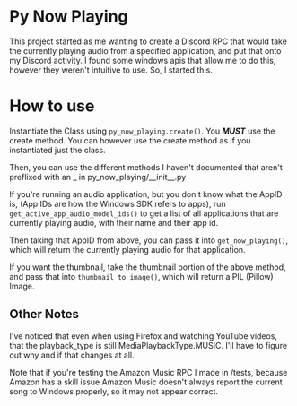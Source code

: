 # Py Now Playing

This project started as me wanting to create a Discord RPC that would take the currently playing audio from a specified application, and put that onto my Discord activity. I found some windows apis that allow me to do this, however they weren't intuitive to use. So, I started this. 


# How to use

Instantiate the Class using `py_now_playing.create()`. You ***MUST*** use the create method. You can however use the create method as if you instantiated just the class. 

Then, you can use the different methods I haven't documented that aren't preflixed with an _ in py_now_playing/\_\_init\_\_.py

If you're running an audio application, but you don't know what the AppID is, (App IDs are how the Windows SDK refers to apps), run `get_active_app_audio_model_ids()` to get a list of all applications that are currently playing audio, with their name and their app id.

Then taking that AppID from above, you can pass it into `get_now_playing()`, which will return the currently playing audio for that application. 

If you want the thumbnail, take the thumbnail portion of the above method, and pass that into `thumbnail_to_image()`, which will return a PIL (Pillow) Image.
 
## Other Notes


I've noticed that even when using Firefox and watching YouTube videos, that the playback_type is still MediaPlaybackType.MUSIC. I'll have to figure out why and if that changes at all.


Note that if you're testing the Amazon Music RPC I made in /tests, because Amazon has a skill issue Amazon Music doesn't always report the current song to Windows properly, so it may not appear correct.